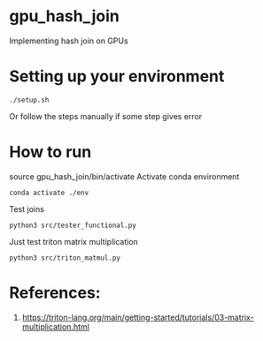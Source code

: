 # gpu_hash_join
Implementing hash join on GPUs

# Setting up your environment
```
./setup.sh
```
Or follow the steps manually if some step gives error

# How to run

source gpu_hash_join/bin/activate
Activate conda environment
```
conda activate ./env
```

Test joins
```
python3 src/tester_functional.py
```

Just test triton matrix multiplication
```
python3 src/triton_matmul.py
```

# References:

1. https://triton-lang.org/main/getting-started/tutorials/03-matrix-multiplication.html
